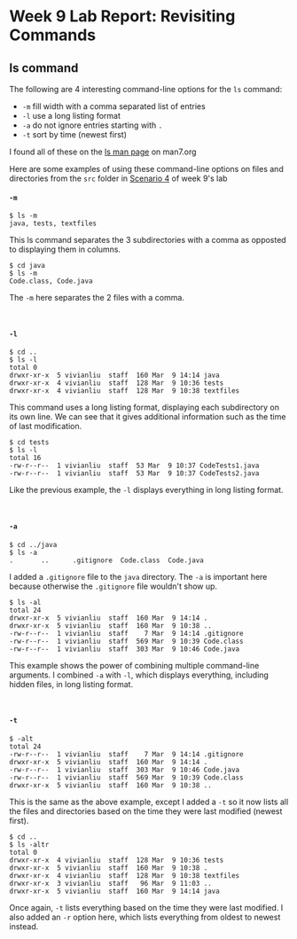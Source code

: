 # Week 9 Lab Report: Revisiting Commands
## ls command

The following are 4 interesting command-line options for the `ls` command:

* `-m` fill width with a comma separated list of entries
* `-l` use a long listing format
* `-a` do not ignore entries starting with `.`
* `-t` sort by time (newest first)

I found all of these on the [ls man page](https://man7.org/linux/man-pages/man1/ls.1.html) on man7.org

Here are some examples of using these command-line options on files and directories from the `src` folder in [Scenario 4](https://ucsd-cse15l-w23.github.io/week/week9/#scenario-4) of week 9's lab


#### `-m`

```
$ ls -m
java, tests, textfiles
```
This ls command separates the 3 subdirectories with a comma as opposted to displaying them in columns.

```
$ cd java
$ ls -m
Code.class, Code.java
```
The `-m` here separates the 2 files with a comma.

<br>

#### `-l`

```
$ cd ..
$ ls -l
total 0
drwxr-xr-x  5 vivianliu  staff  160 Mar  9 14:14 java
drwxr-xr-x  4 vivianliu  staff  128 Mar  9 10:36 tests
drwxr-xr-x  4 vivianliu  staff  128 Mar  9 10:38 textfiles
```
This command uses a long listing format, displaying each subdirectory on its own line. We can see that it gives additional information such as the time of last modification.

```
$ cd tests
$ ls -l
total 16
-rw-r--r--  1 vivianliu  staff  53 Mar  9 10:37 CodeTests1.java
-rw-r--r--  1 vivianliu  staff  53 Mar  9 10:37 CodeTests2.java
```
Like the previous example, the `-l` displays everything in long listing format.

<br>

#### `-a`

```
$ cd ../java
$ ls -a
.		..		.gitignore	Code.class	Code.java
```
I added a `.gitignore` file to the `java` directory. The `-a` is important here because otherwise the `.gitignore` file wouldn't show up.

```
$ ls -al
total 24
drwxr-xr-x  5 vivianliu  staff  160 Mar  9 14:14 .
drwxr-xr-x  5 vivianliu  staff  160 Mar  9 10:38 ..
-rw-r--r--  1 vivianliu  staff    7 Mar  9 14:14 .gitignore
-rw-r--r--  1 vivianliu  staff  569 Mar  9 10:39 Code.class
-rw-r--r--  1 vivianliu  staff  303 Mar  9 10:46 Code.java
```
This example shows the power of combining multiple command-line arguments. I combined `-a` with `-l`, which displays everything, including hidden files, in long listing format.

<br>

#### `-t`

```
$ -alt
total 24
-rw-r--r--  1 vivianliu  staff    7 Mar  9 14:14 .gitignore
drwxr-xr-x  5 vivianliu  staff  160 Mar  9 14:14 .
-rw-r--r--  1 vivianliu  staff  303 Mar  9 10:46 Code.java
-rw-r--r--  1 vivianliu  staff  569 Mar  9 10:39 Code.class
drwxr-xr-x  5 vivianliu  staff  160 Mar  9 10:38 ..
```
This is the same as the above example, except I added a `-t` so it now lists all the files and directories based on the time they were last modified (newest first).

```
$ cd ..
$ ls -altr
total 0
drwxr-xr-x  4 vivianliu  staff  128 Mar  9 10:36 tests
drwxr-xr-x  5 vivianliu  staff  160 Mar  9 10:38 .
drwxr-xr-x  4 vivianliu  staff  128 Mar  9 10:38 textfiles
drwxr-xr-x  3 vivianliu  staff   96 Mar  9 11:03 ..
drwxr-xr-x  5 vivianliu  staff  160 Mar  9 14:14 java
```
Once again, `-t` lists everything based on the time they were last modified. I also added an `-r` option here, which lists everything from oldest to newest instead.
